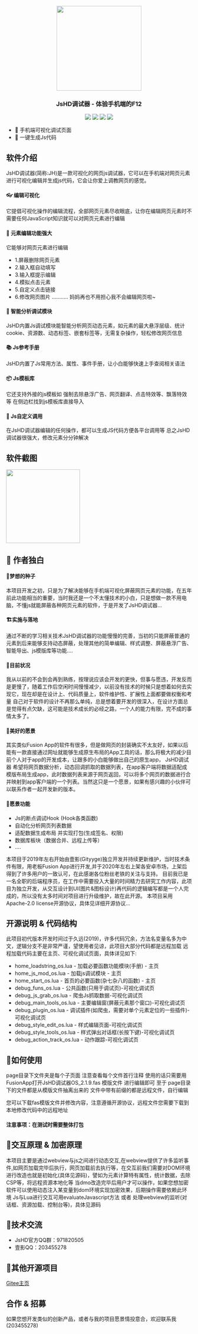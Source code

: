<p align="center">
  <img width="230px" src="https://yyyp.oss-cn-beijing.aliyuncs.com/%E4%BB%A3%E7%A0%81%E7%9B%B4%E9%93%BE/JsHD%E8%B0%83%E8%AF%95%E5%99%A8/%E5%9B%BE%E6%A0%87/icon.png">
</p>
<div align="center">
<h3>
  JsHD调试器 - 体验手机端的F12
</h3>
</div>
<p align="center">
 <img src="https://img.shields.io/badge/lua-5.3-%231a75cf" />
<img src="https://img.shields.io/badge/androlua-base-%2328c728" />
<img src="https://img.shields.io/badge/javasrcpt-es6-%23ffcc00" />
<img src="https://img.shields.io/badge/eruda-1.4.4-%23e7320c"/>
  <br>
</p>

- 🚀 手机端可视化调试页面
- 💎 一键生成Js代码

## 软件介绍
JsHD调试器(简称:JH)是一款可视化的网页js调试器，它可以在手机端对网页元素进行可视化编辑并生成js代码，它会让你爱上调教网页的感觉。
#### 👓 编辑可视化
它提倡可视化操作的编辑流程，全部网页元素尽收眼底，让你在编辑网页元素时不需要任何JavaScript知识就可以对网页元素进行编辑
#### 🔧 元素编辑功能强大
它能够对网页元素进行编辑
- 1.屏蔽删除网页元素
- 2.输入框自动填写
- 3.输入框提示编辑
- 4.模拟点击元素
- 5.自定义点击链接
- 6.修改网页图片 ...........
妈妈再也不用担心我不会编辑网页啦~
#### 🐞 智能分析调试模块
JsHD内置Js调试模块能智能分析网页动态元素，如元素的最大悬浮层级、统计cookie、资源数、动态标签、嵌套标签等，无需复杂操作，轻松修改网页信息
#### 📚 Js参考手册
JsHD内置了Js常用方法、属性、事件手册，让小白能够快速上手查阅相关语法
#### 📦 Js模板库
它还支持外接的js模板如 强制去除悬浮广告、网页翻译、点击特效等、飘落特效等 在侧边栏找到js模板库直接导入
#### 🧬 Js自定义调用
在JsHD调试器编辑的任何操作，都可以生成JS代码方便各平台调用等
总之JsHD调试器很强大，修改元素分分钟解决
## 软件截图
<img width="200px" src="https://yyyp.oss-cn-beijing.aliyuncs.com/OpenSource/JsHD/2_1_9/img/01.jpg"/>

## 💎 作者独白
#### 🎋梦想的种子
本项目开发之初，只是为了解决能够在手机端可视化屏蔽网页元素的功能，在五年前此功能相当的重要，当时我还是一个不太懂技术的小白，只是想做一款不用电脑，不懂js就能屏蔽各种网页元素的软件，于是开发了JsHD调试器...
#### 🏗️实施与落地
通过不断的学习相关技术JsHD调试器的功能慢慢的完善，当初的只能屏蔽普通的元素到后来能够支持动态屏蔽，处理其他的简单编辑、样式调整、屏蔽悬浮广告、智能导出、js模版库等功能....
#### 👾目前状况
我从以前的不会到会再到熟练，按理说应该会开发的更快，但事与愿违，开发反而是更慢了，随着工作后空闲时间慢慢减少，以前没有技术的时候只是想着如何去实现它，现在却是在设计上、代码质量上，软件维护性、扩展性上面都要做权衡和考量
自己对于软件的设计不再那么单纯，总是想着要开发的很深入，在设计方面总是觉得有点欠缺，这可能是技术成长的必经之路，一个人的能力有限，完不成的事情太多了。
#### 🌈美好的愿景
 其实类似Fusion App的软件有很多，但是做网页的封装确实不太友好，如果以后能有一款直接通过网址就能够生成原生布局的App工具的话，那么将极大的减少目前个人对于app的开发成本，让跟多的小白能够做出自己的原生app，
JsHD调试器 希望将网页数据分析，动态回调抓取的数据列表，在app客户端将数据适配成模版布局生成app，此时数据列表来源于网页返回，可以将多个网页的数据进行合并映射到app客户端的一个列表。当然这只是一个愿景，如果有感兴趣的小伙伴可以联系作者一起开发新的版本。
#### 📜愿景功能
 - Js的断点调试Hook (Hook各类函数)
 - 自动化分析网页列表数据
 - 适配数据生成布局 并实现打包(生成签名、权限)
 - 数据库板块（数据合并、远程上传等）
 - ....

本项目于2019年左右开始由壹影(Gityyge)独立开发并持续更新维护，当时技术条件有限，用老板Fusion App进行开发,并于2020年左右上架各安卓市场，上架后得到了许多用户的一致认可，在此感谢各位粉丝老铁的关注与支持。
目前我已是一名全职的后端程序员，在工作中需要投入大量的时间精力去研究工作内容，此项目为独立开发，从交互设计到UI(图片&图标设计)再代码的逻辑编写都是一个人完成的，所以没有太多时间对项目进行升级维护，故在此开源。
本项目采用Apache-2.0 license开源协议，具体见详细开源协议...

## 开源说明 & 代码结构
 此项目初代版本开发时间过于久远(2019)，许多代码冗余，方法名变量名多为中文，逻辑分支不是非常严谨，望使用者见谅，此项目大部分代码都是远程加载 远程加载代码主要在主页、可视化调试页面，具体详见如下:
 - home_loadstring_os.lua - 加载必要函数功能模块(手册) - 主页
 - home_js_mod_os.lua - 加载js调试模块 - 主页
 - home_start_os.lua - 首页的必要函数(杂七杂八的函数) - 主页
 - debug_funs_os.lua - 公共函数(只用于调试页)-可视化调试页
 - debug_js_grab_os.lua - 爬虫Js抓取数据-可视化调试页
 - debug_main_tools_os.lua - 主要编辑窗(屏蔽元素那个窗口)-可视化调试页
 - debug_plugin_os.lua - 调试插件(如爬虫，需要对单个元素定位的一些插件)-可视化调试页
 - debug_style_edit_os.lua - 样式编辑页面-可视化调试页
 - debug_style_tools_os.lua - 样式弹出对话框(长按下键)-可视化调试页
 - debug_action_track_os.lua - 动作跟踪-可视化调试页
 
 ## 🌈如何使用
page目录下文件夹是每个子页面 注意查看每个文件首行注释
使用的话只需要用FusionApp打开JsHD调试器OS_2.1.9.fas 模版文件 进行编辑即可
至于 page目录下的文件都是从模版文件抽离出来的 文件中带有前缀的都是远程文件，自行编辑

您可以下载fas模版文件并修改内容，注意遵循开源协议，远程文件您需要下载到本地修改代码中的远程地址
#### 注意事项：在测试时需要整体打包

 ## 🚀交互原理 & 加密原理
本项目主要是通过webview与js之间进行动态交互,在webview提供了许多监听事件,如网页加载完毕后执行，网页加载前去执行等，在交互前我们需要对DOM环境进行改造也就是初始化(具体见源码)，譬如为元素计算特有属性，统计数据，去除CSP等，将远程资源本地化等
当dmo改造完毕后用户才可以操作，如果您想加密软件可以使用动态注入某变量到dom环境实现加密效果，后期操作需要依赖此环境
Js与Lua进行交互可用evaluateJavascript方法 或者 处理webview的监听(对话框、资源加载、控制台等)，具体见源码


## 🦜技术交流

- JsHD官方QQ群：971820505
- 壹影QQ：203455278

## 🧬其他开源项目

[Gitee主页](https://gitee.com/gityyge)

## 合作 & 招募

如果您想开发类似的创新产品，或者与我的项目愿景情投意合，欢迎联系我(203455278)
